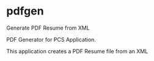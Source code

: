 # pdfgen
Generate PDF Resume from XML

PDF Generator for PCS Application. 

This application creates a PDF Resume file from an XML
